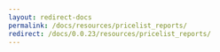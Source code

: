 ```yaml
---
layout: redirect-docs
permalink: /docs/resources/pricelist_reports/
redirect: /docs/0.0.23/resources/pricelist_reports/
---
```

